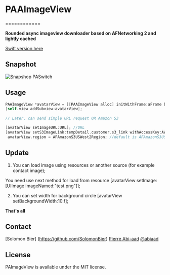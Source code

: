 # PAAImageView
============

**Rounded async imageview downloader based on AFNetworking 2 and lightly cached**

[Swift version here](https://github.com/abiaad/PASImageView)

## Snapshot

![Snapshop PASwitch](https://raw.github.com/abiaad/paaimageview/master/snapshot.gif)

## Usage

```objective-c
PAAImageView *avatarView = [[PAAImageView alloc] initWithFrame:aFrame backgroundProgressColor:[UIColor whiteColor] progressColor:[UIColor lightGrayColor]];
[self.view addSubview:avatarView];
 
// Later, can send simple URL request OR Amazon S3

[avatarView setImageURL:URL]; //URL
[avatarView setS3ImageLink:tempDetail.customer.s3_link withAccessKey:AWS_Access_Key withBucketKey:AWS_Bucket_Name withSecretKey:AWS_Secret_Key];
 avatarView.region = AFAmazonS3USWest2Region; //default is AFAmazonS3USWest1Region
```

## Update

1. You can load image using resources or another source (for example contact image);

You need use next method for load from resource
[avatarView setImage:[UIImage imageNamed:"test.png"]];

2. You can set width for background circle
[avatarView setBackgroundWidth:10.f];

**That's all**

## Contact
[Solomon Bier] (https://github.com/SolomonBier)
[Pierre Abi-aad](http://github.com/abiaad)
[@abiaad](https://twitter.com/abiaad)

## License

PAImageView is available under the MIT license.
